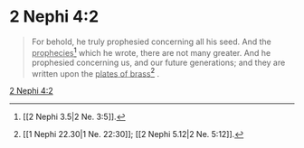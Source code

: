 # 2 Nephi 4:2

> For behold, he truly prophesied concerning all his seed. And the <u>prophecies</u>[^a] which he wrote, there are not many greater. And he prophesied concerning us, and our future generations; and they are written upon the <u>plates of brass</u>[^b] .

[2 Nephi 4:2](https://www.churchofjesuschrist.org/study/scriptures/bofm/2-ne/4?lang=eng&id=p2#p2)


[^a]: [[2 Nephi 3.5|2 Ne. 3:5]].  
[^b]: [[1 Nephi 22.30|1 Ne. 22:30]]; [[2 Nephi 5.12|2 Ne. 5:12]].  
